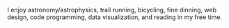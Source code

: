 [](mount-laguna.jpg)

I enjoy astronomy/astrophysics, trail running, bicycling, fine dinning, web design, code programming, data visualization, and reading in my free time.

